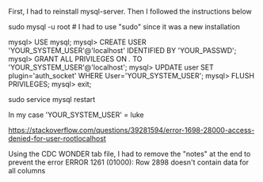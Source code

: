 First, I had to reinstall mysql-server. Then I followed the instructions below

  sudo mysql -u root # I had to use "sudo" since it was a new installation

  mysql> USE mysql;
  mysql> CREATE USER 'YOUR_SYSTEM_USER'@'localhost' IDENTIFIED BY 'YOUR_PASSWD';
  mysql> GRANT ALL PRIVILEGES ON *.* TO 'YOUR_SYSTEM_USER'@'localhost';
  mysql> UPDATE user SET plugin='auth_socket' WHERE User='YOUR_SYSTEM_USER';
  mysql> FLUSH PRIVILEGES;
  mysql> exit;

sudo service mysql restart

In my case 'YOUR_SYSTEM_USER' = luke

https://stackoverflow.com/questions/39281594/error-1698-28000-access-denied-for-user-rootlocalhost

Using the CDC WONDER tab file, I had to remove the "notes" at the end to prevent the error ERROR 1261 (01000): Row 2898 doesn't contain data for all columns
